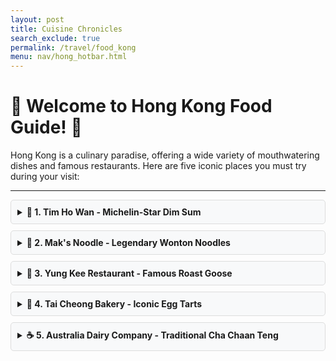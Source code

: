 ```yaml
---
layout: post 
title: Cuisine Chronicles
search_exclude: true
permalink: /travel/food_kong
menu: nav/hong_hotbar.html
---
```


# 🌟 Welcome to Hong Kong Food Guide! 🌟

Hong Kong is a culinary paradise, offering a wide variety of mouthwatering dishes and famous restaurants. Here are five iconic places you must try during your visit:

---

<details style="background-color:#f8f9fa; padding: 10px; border: 1px solid #ddd; border-radius: 5px; margin-bottom: 10px;">
  <summary><strong>🍴 1. Tim Ho Wan - Michelin-Star Dim Sum</strong></summary>
  Tim Ho Wan is one of the most affordable Michelin-starred restaurants in the world. Known for its iconic baked BBQ pork buns, you can also enjoy classics like:
  - Steamed Pork Dumplings with Shrimp (Siu Mai)
  - Pan-Fried Turnip Cake
  - Vermicelli Roll with BBQ Pork
  - Egg Custard Buns
</details>

<details style="background-color:#f8f9fa; padding: 10px; border: 1px solid #ddd; border-radius: 5px; margin-bottom: 10px;">
  <summary><strong>🍜 2. Mak's Noodle - Legendary Wonton Noodles</strong></summary>
  Mak's Noodle is famous for its delicate wonton noodles in flavorful broth. Don’t miss:
  - Shrimp Wonton Noodles
  - Beef Brisket Noodles
  - Tossed Noodles with Oyster Sauce
  - Chinese Kale with Oyster Sauce
</details>

<details style="background-color:#f8f9fa; padding: 10px; border: 1px solid #ddd; border-radius: 5px; margin-bottom: 10px;">
  <summary><strong>🦆 3. Yung Kee Restaurant - Famous Roast Goose</strong></summary>
  A culinary institution in Hong Kong, Yung Kee serves some of the best roast goose in the city. Popular dishes include:
  - Charcoal Roasted Goose
  - Century Egg with Pickled Ginger
  - Crispy Skin Suckling Pig
  - Double-Boiled Soups
</details>

<details style="background-color:#f8f9fa; padding: 10px; border: 1px solid #ddd; border-radius: 5px; margin-bottom: 10px;">
  <summary><strong>🥧 4. Tai Cheong Bakery - Iconic Egg Tarts</strong></summary>
  This bakery has been delighting locals and tourists for decades with its silky egg tarts and other pastries. Try:
  - Classic Egg Tarts
  - Pineapple Buns
  - Coconut Tarts
  - Swiss Rolls
</details>

<details style="background-color:#f8f9fa; padding: 10px; border: 1px solid #ddd; border-radius: 5px; margin-bottom: 10px;">
  <summary><strong>☕ 5. Australia Dairy Company - Traditional Cha Chaan Teng</strong></summary>
  Known for its efficient service and comforting dishes, this cafe is a local favorite. Signature items include:
  - Scrambled Eggs with Toast
  - Steamed Milk Pudding
  - Macaroni in Soup with Ham
  - HK-Style Milk Tea
</details>
